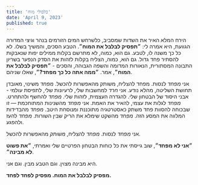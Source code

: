 ```yaml
---
title: 'בלבולי מוח'
date: 'April 9, 2023'
published: true
---
```


הירח המלא האיר את השדות שמסביב, כלשרחש המים הזורמים בנהר וגיצי המדורה הגוועת, היא אמרה לי: **״תפסיק לבלבל את המוח״**. הטבע הסכים, והמשיך בשלו. לא כל כך משנה לו, לטבע. גם הוא, כמוה, לא מתרשם בקלות ממילים יפות שנאבקות להסתיר פחד גדול. גם הוא, כמוה, הצליח בקלות לזהות את הסדק הנפער בשריון התבונה המסתורית, הנאורות המדומה והשפה הגבוהה, והסכים - **״תפסיק לבלבל את המוח״**, אמר. **״ממה אתה כל כך מפחד?״**, שאלו שניהם.

אני _מפחד_ לנסות. מפחד להצליח, משותק מהאפשרות להכשל.
_מפחד_ משינוי, מאובדן תחושת השליטה, מהלא נודע.
אני _חרד_ למחשבות שלי, לרעיונות שלי, לתפיסת עולמי - אבני היסוד של הבטחון שלי. להגדרה העצמית, לזהות שלי.
_מפחד_ להחשף ולהתחרט. _מפחד_ לגלות את עצמי, להאיר את האמת.
אני _מפחד_ מהשנינות המתוחכמת — זו שבכוחה להסוות פחד משתק כאסטרטגיה מתוכננת ומנוסחת היטב.
_מפחד_ מהבדידות המלווה את המסע הזה. _מפחד_ מהשקט שימלא את הריק שבין השורות. _מפחד_ להעז ולהפגע.

אני _מפחד_ לנסות. _מפחד_ להצליח, _משותק_ מהאפשרות להכשל.

**״אני לא מפחד״**, שוב גייסתי את כל כוחות הבטחון הפרטיים שלי ואמרתי, **״את פשוט לא מבינה״**.

היא מבינה מצוין. וגם הטבע מבין. וגם אני.

**מפסיק לבלבל את המוח. מפסיק לפחד לפחד.**
